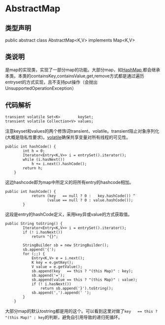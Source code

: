 # AbstractMap
## **类型声明**
public abstract class AbstractMap<K,V> implements Map<K,V>
## 类说明
是map的实现类，实现了一部分map的功能。大部分map，如[HashMap](HashMap.md),都会继承本类。本类的containsKey,containsValue,get,remove方式都是通过遍历entryset的方式实现，且不支持put操作（会抛出UnsupportedOperationException）

## 代码解析

```
transient volatile Set<K>        keySet;
transient volatile Collection<V> values;
```
注意keyset和values的两个修饰词transient、volatile。transient阻止对象序列化(大概是隐私性要求)。[volatile](https://www.cnblogs.com/chengxiao/p/6528109.html)确保共享变量对所有线程的可见性。

```
public int hashCode() {
        int h = 0;
        Iterator<Entry<K,V>> i = entrySet().iterator();
        while (i.hasNext())
            h += i.next().hashCode();
        return h;
    }
```
这边hashcode即为map中所定义的将所有entry的hashcode相加。
```
public int hashCode() {
            return (key   == null ? 0 :   key.hashCode()) ^
                   (value == null ? 0 : value.hashCode());
        }
```
这段是entry的hashCode定义，采用key异或value的方式获取值。
```
public String toString() {
        Iterator<Entry<K,V>> i = entrySet().iterator();
        if (! i.hasNext())
            return "{}";

        StringBuilder sb = new StringBuilder();
        sb.append('{');
        for (;;) {
            Entry<K,V> e = i.next();
            K key = e.getKey();
            V value = e.getValue();
            sb.append(key   == this ? "(this Map)" : key);
            sb.append('=');
            sb.append(value == this ? "(this Map)" : value);
            if (! i.hasNext())
                return sb.append('}').toString();
            sb.append(',').append(' ');
        }
    }
```
大部分map的默认tostring都是用的这个。可以看到这里对做了`key   == this ? "(this Map)" : key`的判断，避免自引用导致的递归死循环。
